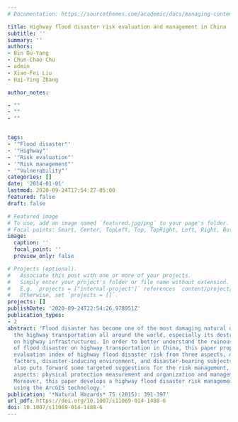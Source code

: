 ```yaml
---
# Documentation: https://sourcethemes.com/academic/docs/managing-content/

title: Highway flood disaster risk evaluation and management in China
subtitle: ''
summary: ''
authors:
- Bin Ou-Yang
- Chun-Chao Chu
- admin
- Xiao-Fei Liu
- Hai-Ying Zhang

author_notes:

- ""
- ""
- ""


tags:
- '"Flood disaster"'
- '"Highway"'
- '"Risk evaluation"'
- '"Risk management"'
- '"Vulnerability"'
categories: []
date: '2014-01-01'
lastmod: 2020-09-24T17:54:27-05:00
featured: false
draft: false

# Featured image
# To use, add an image named `featured.jpg/png` to your page's folder.
# Focal points: Smart, Center, TopLeft, Top, TopRight, Left, Right, BottomLeft, Bottom, BottomRight.
image:
  caption: ''
  focal_point: ''
  preview_only: false

# Projects (optional).
#   Associate this post with one or more of your projects.
#   Simply enter your project's folder or file name without extension.
#   E.g. `projects = ["internal-project"]` references `content/project/deep-learning/index.md`.
#   Otherwise, set `projects = []`.
projects: []
publishDate: '2020-09-24T22:54:26.978951Z'
publication_types:
- 2
abstract: 'Flood disaster has become one of the most damaging natural disasters for
  the highway transportation all around the world, especially its destructive effects
  on highway infrastructures. In order to better understand the ruinous influence
  of flood disaster on highway transportation in China, this paper proposes an alternative
  evaluation index of highway flood disaster risk from three aspects, namely the disaster-causing
  factors, disaster-inducing environment, and disaster-bearing subjects. This paper
  also puts forward some targeted suggestions for the risk management, including two
  aspects: physical protection measurement and organization and management measurement.
  Moreover, this paper develops a highway flood disaster risk management system by
  using the ArcGIS technology.'
publication: '*Natural Hazards* 75 (2015): 391-397'
url_pdf: https://doi.org/10.1007/s11069-014-1488-6
doi: 10.1007/s11069-014-1488-6
---
```

